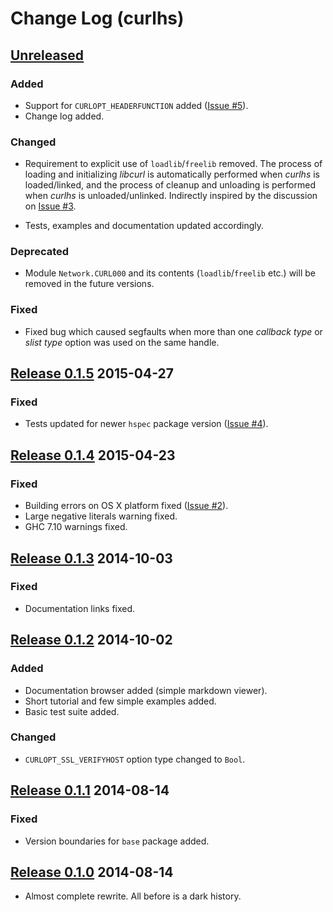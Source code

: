 # Change Log (curlhs)


## [Unreleased][HEAD]

### Added
- Support for `CURLOPT_HEADERFUNCTION` added ([Issue #5]).
- Change log added.

### Changed
- Requirement to explicit use of `loadlib`/`freelib` removed.
The process of loading and initializing *libcurl* is automatically
performed when *curlhs* is loaded/linked, and the process of cleanup
and unloading is performed when *curlhs* is unloaded/unlinked.
Indirectly inspired by the discussion on [Issue #3].

- Tests, examples and documentation updated accordingly.

### Deprecated
- Module `Network.CURL000` and its contents (`loadlib`/`freelib` etc.)
will be removed in the future versions.

### Fixed
- Fixed bug which caused segfaults when more than one *callback type*
or *slist type* option was used on the same handle.



## [Release 0.1.5][0.1.5] 2015-04-27

### Fixed
- Tests updated for newer `hspec` package version ([Issue #4]).



## [Release 0.1.4][0.1.4] 2015-04-23

### Fixed
- Building errors on OS X platform fixed ([Issue #2]).
- Large negative literals warning fixed.
- GHC 7.10 warnings fixed.



## [Release 0.1.3][0.1.3] 2014-10-03

### Fixed
- Documentation links fixed.



## [Release 0.1.2][0.1.2] 2014-10-02

### Added
- Documentation browser added (simple markdown viewer).
- Short tutorial and few simple examples added.
- Basic test suite added.

### Changed
- `CURLOPT_SSL_VERIFYHOST` option type changed to `Bool`.



## [Release 0.1.1][0.1.1] 2014-08-14

### Fixed
- Version boundaries for `base` package added.



## [Release 0.1.0][0.1.0] 2014-08-14

- Almost complete rewrite. All before is a dark history.




[HEAD]:  https://github.com/kkardzis/curlhs/compare/curlhs-0.1.5...HEAD
[0.1.5]: https://github.com/kkardzis/curlhs/compare/curlhs-0.1.4...curlhs-0.1.5
[0.1.4]: https://github.com/kkardzis/curlhs/compare/curlhs-0.1.3...curlhs-0.1.4
[0.1.3]: https://github.com/kkardzis/curlhs/compare/curlhs-0.1.2...curlhs-0.1.3
[0.1.2]: https://github.com/kkardzis/curlhs/compare/curlhs-0.1.1...curlhs-0.1.2
[0.1.1]: https://github.com/kkardzis/curlhs/compare/curlhs-0.1.0...curlhs-0.1.1
[0.1.0]: https://github.com/kkardzis/curlhs/compare/curlhs-0.0.2...curlhs-0.1.0

[Issue #2]: https://github.com/kkardzis/curlhs/issues/2
[Issue #3]: https://github.com/kkardzis/curlhs/issues/3
[Issue #4]: https://github.com/kkardzis/curlhs/issues/4
[Issue #5]: https://github.com/kkardzis/curlhs/issues/5

